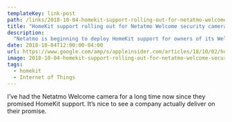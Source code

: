 ```yaml
---
templateKey: link-post
path: /links/2018-10-04-homekit-support-rolling-out-for-netatmo-welcome-security-camera
title: "HomeKit support rolling out for Netatmo Welcome security camera"
description:
  "Netatmo is beginning to deploy HomeKit support for owners of its Welcome indoor security camera, beginning with beta testers, the company has confirmed."
date: 2018-10-04T12:00:00-04:00
url: https://www.google.com/amp/s/appleinsider.com/articles/18/10/02/homekit-support-rolling-out-for-netatmo-welcome-security-camera/amp/
image: 2018-10-04-homekit-support-rolling-out-for-netatmo-welcome-security-camera.jpeg
tags:
  - homekit
  - Internet of Things
---
```

I’ve had the Netatmo Welcome camera for a long time now since they promised HomeKit support. It’s nice to see a company actually deliver on their promise.